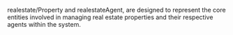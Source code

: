 realestate/Property and realestateAgent, are designed to represent the core entities involved in managing real estate properties and their respective agents within the system.
